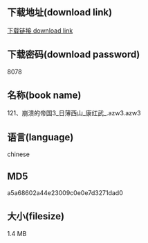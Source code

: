 ## 下载地址(download link)
[下载链接 download link](https://voluble-croquembouche-d321dc.netlify.app/?s=121%E3%80%81%E5%B4%A9%E6%BA%83%E7%9A%84%E5%B8%9D%E5%9B%BD3_%E6%97%A5%E8%96%84%E8%A5%BF%E5%B1%B1_%E5%BA%B7%E7%BA%A2%E6%AD%A6_.azw3)

## 下载密码(download password)
8078

## 名称(book name)
121、崩溃的帝国3_日薄西山_康红武_.azw3.azw3

## 语言(language)
chinese

## MD5
a5a68602a44e23009c0e0e7d3271dad0

## 大小(filesize)
1.4 MB
